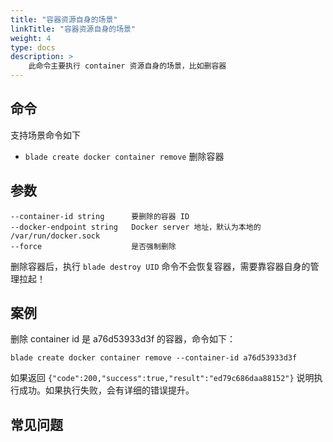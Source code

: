 ```yaml
---
title: "容器资源自身的场景"
linkTitle: "容器资源自身的场景"
weight: 4
type: docs
description: > 
    此命令主要执行 container 资源自身的场景，比如删容器
---
```

## 命令

支持场景命令如下

* `blade create docker container remove` 删除容器 

## 参数

```text
--container-id string      要删除的容器 ID
--docker-endpoint string   Docker server 地址，默认为本地的 /var/run/docker.sock
--force                    是否强制删除
```

删除容器后，执行 `blade destroy UID` 命令不会恢复容器，需要靠容器自身的管理拉起！

## 案例

删除 container id 是 a76d53933d3f 的容器，命令如下：

```text
blade create docker container remove --container-id a76d53933d3f
```

如果返回 `{"code":200,"success":true,"result":"ed79c686daa88152"}` 说明执行成功。如果执行失败，会有详细的错误提升。

## 常见问题
